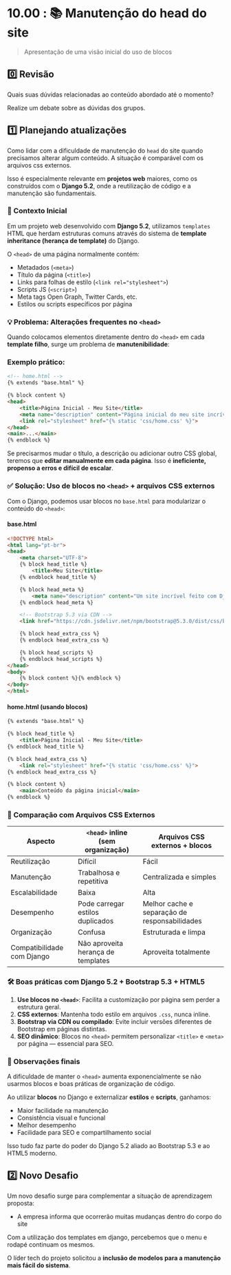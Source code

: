 # 10.00 : 📚 Manutenção do head do site

> Apresentação de uma visão inicial do uso de blocos

## :zero: Revisão

Quais suas dúvidas relacionadas ao conteúdo abordado até o momento?

Realize um debate sobre as dúvidas dos grupos.

## :one: Planejando atualizações 

Como lidar com a dificuldade de manutenção do `head` do site quando precisamos alterar algum conteúdo. A situação é comparável com os arquivos css externos.

Isso é especialmente relevante em **projetos web** maiores, como os construídos com o **Django 5.2**, onde a reutilização de código e a manutenção são fundamentais.

### 🧠 Contexto Inicial

Em um projeto web desenvolvido com **Django 5.2**, utilizamos `templates` HTML que herdam estruturas comuns através do sistema de **template inheritance (herança de template)** do Django. 

O `<head>` de uma página normalmente contém:

- Metadados (`<meta>`)
- Título da página (`<title>`)
- Links para folhas de estilo (`<link rel="stylesheet">`)
- Scripts JS (`<script>`)
- Meta tags Open Graph, Twitter Cards, etc.
- Estilos ou scripts específicos por página

### 💡 Problema: Alterações frequentes no `<head>`

Quando colocamos elementos diretamente dentro do `<head>` em cada **template filho**, surge um problema de **manutenibilidade**:

### Exemplo prático:
```html
<!-- home.html -->
{% extends "base.html" %}

{% block content %}
<head>
    <title>Página Inicial - Meu Site</title>
    <meta name="description" content="Página inicial do meu site incrível">
    <link rel="stylesheet" href="{% static 'css/home.css' %}">
</head>
<main>...</main>
{% endblock %}
```

Se precisarmos mudar o título, a descrição ou adicionar outro CSS global, teremos que **editar manualmente em cada página**. Isso é **ineficiente, propenso a erros e difícil de escalar**.


### ✅ Solução: Uso de blocos no `<head>` + arquivos CSS externos

Com o Django, podemos usar blocos no `base.html` para modularizar o conteúdo do `<head>`:

#### base.html
```html
<!DOCTYPE html>
<html lang="pt-br">
<head>
    <meta charset="UTF-8">
    {% block head_title %}
        <title>Meu Site</title>
    {% endblock head_title %}

    {% block head_meta %}
        <meta name="description" content="Um site incrível feito com Django 5.2">
    {% endblock head_meta %}

    <!-- Bootstrap 5.3 via CDN -->
    <link href="https://cdn.jsdelivr.net/npm/bootstrap@5.3.0/dist/css/bootstrap.min.css" rel="stylesheet">

    {% block head_extra_css %}
    {% endblock head_extra_css %}

    {% block head_scripts %}
    {% endblock head_scripts %}
</head>
<body>
    {% block content %}{% endblock %}
</body>
</html>
```

#### home.html (usando blocos)
```html
{% extends "base.html" %}

{% block head_title %}
    <title>Página Inicial - Meu Site</title>
{% endblock head_title %}

{% block head_extra_css %}
    <link rel="stylesheet" href="{% static 'css/home.css' %}">
{% endblock head_extra_css %}

{% block content %}
    <main>Conteúdo da página inicial</main>
{% endblock %}
```

### 🔁 Comparação com Arquivos CSS Externos

| Aspecto | `<head>` inline (sem organização) | Arquivos CSS externos + blocos |
|--------|----------------------------------|-------------------------------|
| Reutilização | Difícil | Fácil |
| Manutenção | Trabalhosa e repetitiva | Centralizada e simples |
| Escalabilidade | Baixa | Alta |
| Desempenho | Pode carregar estilos duplicados | Melhor cache e separação de responsabilidades |
| Organização | Confusa | Estruturada e limpa |
| Compatibilidade com Django | Não aproveita herança de templates | Aproveita totalmente |



### 🛠️ Boas práticas com Django 5.2 + Bootstrap 5.3 + HTML5

1. **Use blocos no `<head>`**: Facilita a customização por página sem perder a estrutura geral.
1. **CSS externos**: Mantenha todo estilo em arquivos `.css`, nunca inline.
1. **Bootstrap via CDN ou compilado**: Evite incluir versões diferentes de Bootstrap em páginas distintas.
1. **SEO dinâmico**: Blocos no `<head>` permitem personalizar `<title>` e `<meta>` por página — essencial para SEO.

### 📌 Observações finais

A dificuldade de manter o `<head>` aumenta exponencialmente se não usarmos blocos e boas práticas de organização de código. 

Ao utilizar **blocos** no Django e externalizar **estilos** e **scripts**, ganhamos:

- Maior facilidade na manutenção
- Consistência visual e funcional
- Melhor desempenho
- Facilidade para SEO e compartilhamento social

Isso tudo faz parte do poder do Django 5.2 aliado ao Bootstrap 5.3 e ao HTML5 moderno.

## :two: Novo Desafio

Um novo desafio surge para complementar a situação de aprendizagem proposta:
- A empresa informa que ocorrerão muitas mudanças dentro do corpo do site

Com a utilização dos templates em django, percebemos que o menu e rodapé continuam os mesmos. 

O líder tech do projeto solicitou a **inclusão de modelos para a manutenção mais fácil do sistema**.  